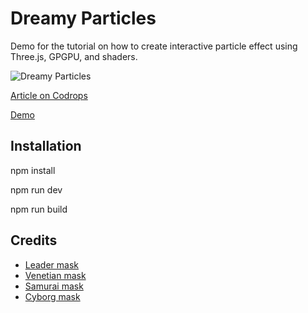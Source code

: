 # Dreamy Particles

Demo for the tutorial on how to create interactive particle effect using Three.js, GPGPU, and shaders.

![Dreamy Particles](https://tympanus.net/codrops/wp-content/uploads/2024/12/thumbnail.jpg?x17071)

[Article on Codrops](https://tympanus.net/codrops/?p=83785)

[Demo](https://tympanus.net/Tutorials/DreamyParticles/)

## Installation

npm install

npm run dev

npm run build

## Credits

- [Leader mask](https://www.cgtrader.com/free-3d-models/character/other/squid-game-mask-front-man-mask-for-cosplay-costume)
- [Venetian mask](https://sketchfab.com/3d-models/venetian-mask-2-colored-1baaaeffa7a74e6ca153bf8c82590fc2)
- [Samurai mask](https://sketchfab.com/3d-models/mask-c5ad926ade6e44da88fa83a6c838c61c)
- [Cyborg mask](https://sketchfab.com/3d-models/soulless-1a18f6f206b14073884e1a9c31c03cbc)







